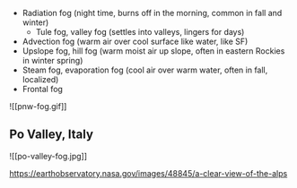 * Radiation fog (night time, burns off in the morning, common in fall and winter)
	* Tule fog, valley fog (settles into valleys, lingers for days)
* Advection fog (warm air over cool surface like water, like SF)
* Upslope fog, hill fog (warm moist air up slope, often in eastern Rockies in winter spring)
* Steam fog, evaporation fog (cool air over warm water, often in fall, localized)
* Frontal fog

![[pnw-fog.gif]]

## Po Valley, Italy

![[po-valley-fog.jpg]]

https://earthobservatory.nasa.gov/images/48845/a-clear-view-of-the-alps
